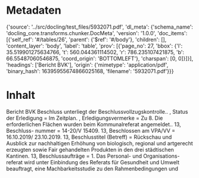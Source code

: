 # Metadaten
{'source': '../src/docling/test_files/5932071.pdf', 'dl_meta': {'schema_name': 'docling_core.transforms.chunker.DocMeta', 'version': '1.0.0', 'doc_items': [{'self_ref': '#/tables/26', 'parent': {'$ref': '#/body'}, 'children': [], 'content_layer': 'body', 'label': 'table', 'prov': [{'page_no': 27, 'bbox': {'l': 35.519901275634766, 't': 560.044361114502, 'r': 786.235107421875, 'b': 66.55487060546875, 'coord_origin': 'BOTTOMLEFT'}, 'charspan': [0, 0]}]}], 'headings': ['Bericht BVK'], 'origin': {'mimetype': 'application/pdf', 'binary_hash': 16395955674866025168, 'filename': '5932071.pdf'}}}

# Inhalt
Bericht BVK
Beschluss unterliegt der Beschlussvollzugskontrolle.. , Status der Erledigung = Im Zeitplan. , Erledigungsvermerke = Zu 8. Die erforderlichen Flächen wurden beim Kommunalreferat angemeldet.. 13, Beschluss- nummer = 14-20/V 15409. 13, Beschlossen am VPA/VV = 16.10.2019/ 23.10.2019. 13, Beschlusstitel (Betreff) = Rückschau und Ausblick zur nachhaltigen Erhöhung von biologisch, regional und artgerecht erzeugten sowie Fair gehandelten Produkten in den drei städtischen Kantinen. 13, Beschlussaufträge = 1. Das Personal- und Organisations- referat wird unter Einbindung des Referats für Gesundheit und Umwelt beauftragt, eine Machbarkeitsstudie zu den Rahmenbedingungen und